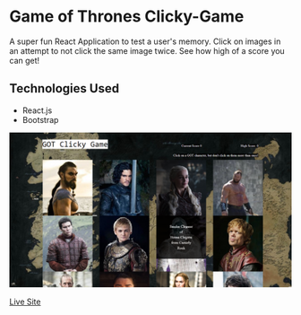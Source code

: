 # Game of Thrones Clicky-Game
A super fun React Application to test a user's memory. Click on images in an attempt to not click the same image twice. See how high of a score you can get!

## <b>Technologies Used</b>
<ul>
  <li>React.js</li>
  <li>Bootstrap</li>
</ul>  

![Image description](https://github.com/benderb64/GOT-Clicky-Game/blob/master/images/Capture.PNG)

<a href="https://got-clicky-game.herokuapp.com/" target="_top">Live Site</a>
